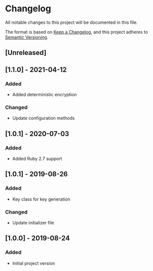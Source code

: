 # Changelog
All notable changes to this project will be documented in this file.

The format is based on [Keep a Changelog](https://keepachangelog.com/en/1.0.0/),
and this project adheres to [Semantic Versioning](https://semver.org/spec/v2.0.0.html).

## [Unreleased]

## [1.1.0] - 2021-04-12
### Added
- Added deterministic encryption
### Changed
- Update configuration methods

## [1.0.1] - 2020-07-03
### Added
- Added Ruby 2.7 support

## [1.0.1] - 2019-08-26
### Added
- Key class for key generation
### Changed
- Update initializer file

## [1.0.0] - 2019-08-24
### Added
- Initial project version

